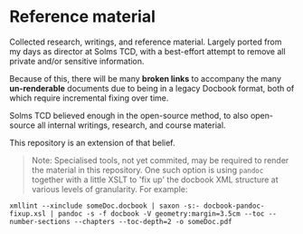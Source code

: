 # Reference material

Collected research, writings, and reference material. Largely ported from
my days as director at Solms TCD, with a best-effort attempt to remove all
private and/or sensitive information.

Because of this, there will be many **broken links** to accompany the many **un-renderable**
documents due to being in a legacy Docbook format, both of which require incremental fixing
over time.

Solms TCD believed enough in the open-source method, to also open-source
all internal writings, research, and course material.

This repository is an extension of that belief.

> Note: Specialised tools, not yet commited, may be required to render the material
> in this repository. One such option is using `pandoc` together with a little
> XSLT to 'fix up' the docbook XML structure at various levels of granularity.
> For example:

````
xmllint --xinclude someDoc.docbook | saxon -s:- docbook-pandoc-fixup.xsl | pandoc -s -f docbook -V geometry:margin=3.5cm --toc --number-sections --chapters --toc-depth=2 -o someDoc.pdf
````